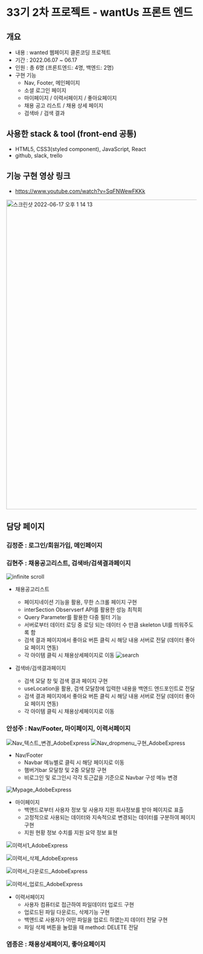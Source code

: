# 33기 2차 프로젝트 - wantUs 프론트 엔드



## 개요 

- 내용 : wanted 웹페이지 클론코딩 프로젝트
- 기간 : 2022.06.07 ~ 06.17
- 인원 : 총 6명 (프론트엔드: 4명, 백엔드: 2명)
- 구현 기능
  - Nav, Footer, 메인페이지
  - 소셜 로그인 페이지
  - 마이페이지 / 이력서페이지 / 좋아요페이지
  - 채용 공고 리스트 / 채용 상세 페이지
  - 검색바 / 검색 결과

## 사용한 stack & tool (front-end 공통)
- HTML5, CSS3(styled component), JavaScript, React
- github, slack, trello

## 기능 구현 영상 링크
- https://www.youtube.com/watch?v=SqFNWewFKKk

<img width="817" alt="스크린샷 2022-06-17 오후 1 14 13" src="https://user-images.githubusercontent.com/101119985/174223646-c11b401e-57c9-4a93-afe6-114b1a59674f.png">

## 담당 페이지 

### 김정준 : 로그인/회원가입, 메인페이지

### 김현주 : 채용공고리스트, 검색바/검색결과페이지


![infinite scroll](https://user-images.githubusercontent.com/101119985/174231973-78152b27-9222-4f5f-89b0-f6d7a3bf8e13.gif)

- 채용공고리스트
  - 페이지네이션 기능을 활용, 무한 스크롤 페이지 구현
  - interSection Observserf API를 활용한 성능 최적회
  - Query Parameter를 활용한 다중 필터 기능
  - 서버로부터 데이터 로딩 중 로딩 되는 데이터 수 만큼 skeleton UI를 띄워주도록 함
  - 검색 결과 페이지에서 좋아요 버튼 클릭 시 해당 내용 서버로 전달 (데이터 좋아요 페이지 연동)
  - 각 아이템 클릭 시 채용상세페이지로 이동 
![search](https://user-images.githubusercontent.com/101119985/174230995-46e5ddf6-25a6-420d-9932-f1d881c75244.gif)

- 검색바/검색결과페이지
  - 검색 모달 창 및 검색 결과 페이지 구현
  - useLocation을 활용, 검색 모달창에 입력한 내용을 백엔드 엔드포인트로 전달
  - 검색 결과 페이지에서 좋아요 버튼 클릭 시 해당 내용 서버로 전달 (데이터 좋아요 페이지 연동)
  - 각 아이템 클릭 시 채용상세페이지로 이동 

### 안성주 : Nav/Footer, 마이페이지, 이력서페이지


![Nav_텍스트_변경_AdobeExpress](https://user-images.githubusercontent.com/97432901/174237175-e84cd00e-5024-4108-814a-38141cd8a989.gif)
![Nav_dropmenu_구현_AdobeExpress](https://user-images.githubusercontent.com/97432901/174237425-641d81c2-4847-4477-a107-122ea02dec51.gif)




- Nav/Footer 
  - Navbar 메뉴별로 클릭 시 해당 페이지로 이동
  - 햄버거bar 모달창 및 2중 모달창 구현
  - 비로그인 및 로그인시 각각 토근값을 기준으로 Navbar 구성 메뉴 변경


![Mypage_AdobeExpress](https://user-images.githubusercontent.com/97432901/174237637-6832469b-c6ec-49b8-a971-94e3353e6db3.gif)




- 마이페이지
  - 백앤드로부터 사용자 정보 및 사용자 지원 회사정보를 받아 페이지로 표출
  - 고정적으로 사용되는 데이터와 지속적으로 변경되는 데이터를 구분하여 페이지 구현
  - 지원 현황 정보 수치를 지원 요약 정보 표현 
 
 ![이력서1_AdobeExpress](https://user-images.githubusercontent.com/97432901/174237800-95889354-b8e0-4a68-b2ec-8a90137643fb.gif)

 ![이력서_삭제_AdobeExpress](https://user-images.githubusercontent.com/97432901/174238009-4ce43086-a6d5-492c-bfb6-c89be160a4a1.gif)

 ![이력서_다운로드_AdobeExpress](https://user-images.githubusercontent.com/97432901/174238164-2674eba8-33e7-4032-8740-6469a880dcc5.gif)

 ![이력서_업로드_AdobeExpress](https://user-images.githubusercontent.com/97432901/174238356-69687df2-88d7-4aba-b589-1fc2135b5d1a.gif)

 
- 이력서페이지
  - 사용자 컴퓨터로 접근하여 파일데이터 업로드 구현
  - 업로드된 파일 다운로드, 삭제기능 구현
  - 백앤드로 사용자가 어떤 파일을 업로드 하였는지 데이터 전달 구현
  - 파일 삭제 버튼을 눌렀을 때 method: DELETE 전달
 

### 염종은 : 채용상세페이지, 좋아요페이지
